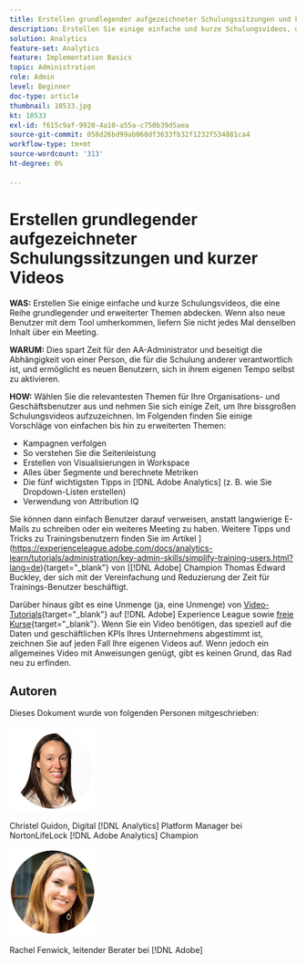 ```yaml
---
title: Erstellen grundlegender aufgezeichneter Schulungssitzungen und kurzer Videos
description: Erstellen Sie einige einfache und kurze Schulungsvideos, die eine Reihe grundlegender und erweiterter Themen abdecken. Wenn sich neue Benutzer mit dem Tool beschäftigen, liefern Sie nicht jedes Mal dieselben Inhalte über ein Meeting.
solution: Analytics
feature-set: Analytics
feature: Implementation Basics
topic: Administration
role: Admin
level: Beginner
doc-type: article
thumbnail: 10533.jpg
kt: 10533
exl-id: f615c9af-9920-4a10-a55a-c750b39d5aea
source-git-commit: 058d26bd99ab060df3633fb32f1232f534881ca4
workflow-type: tm+mt
source-wordcount: '313'
ht-degree: 0%

---
```


# Erstellen grundlegender aufgezeichneter Schulungssitzungen und kurzer Videos

**WAS:** Erstellen Sie einige einfache und kurze Schulungsvideos, die eine Reihe grundlegender und erweiterter Themen abdecken. Wenn also neue Benutzer mit dem Tool umherkommen, liefern Sie nicht jedes Mal denselben Inhalt über ein Meeting.

**WARUM:** Dies spart Zeit für den AA-Administrator und beseitigt die Abhängigkeit von einer Person, die für die Schulung anderer verantwortlich ist, und ermöglicht es neuen Benutzern, sich in ihrem eigenen Tempo selbst zu aktivieren.

**HOW:** Wählen Sie die relevantesten Themen für Ihre Organisations- und Geschäftsbenutzer aus und nehmen Sie sich einige Zeit, um Ihre bissgroßen Schulungsvideos aufzuzeichnen. Im Folgenden finden Sie einige Vorschläge von einfachen bis hin zu erweiterten Themen:

* Kampagnen verfolgen
* So verstehen Sie die Seitenleistung
* Erstellen von Visualisierungen in Workspace
* Alles über Segmente und berechnete Metriken
* Die fünf wichtigsten Tipps in [!DNL Adobe Analytics] (z. B. wie Sie Dropdown-Listen erstellen)
* Verwendung von Attribution IQ

Sie können dann einfach Benutzer darauf verweisen, anstatt langwierige E-Mails zu schreiben oder ein weiteres Meeting zu haben. Weitere Tipps und Tricks zu Trainingsbenutzern finden Sie im Artikel ](https://experienceleague.adobe.com/docs/analytics-learn/tutorials/administration/key-admin-skills/simplify-training-users.html?lang=de){target="_blank"} von [[!DNL Adobe] Champion Thomas Edward Buckley, der sich mit der Vereinfachung und Reduzierung der Zeit für Trainings-Benutzer beschäftigt.

Darüber hinaus gibt es eine Unmenge (ja, eine Unmenge) von [Video-Tutorials](https://experienceleague.adobe.com/docs/analytics-learn/tutorials/overview.html?lang=de){target="_blank"} auf [!DNL Adobe] Experience League sowie [freie Kurse](https://experienceleague.adobe.com/?lang=de#dashboard/learning){target="_blank"}. Wenn Sie ein Video benötigen, das speziell auf die Daten und geschäftlichen KPIs Ihres Unternehmens abgestimmt ist, zeichnen Sie auf jeden Fall Ihre eigenen Videos auf. Wenn jedoch ein allgemeines Video mit Anweisungen genügt, gibt es keinen Grund, das Rad neu zu erfinden.

## Autoren

Dieses Dokument wurde von folgenden Personen mitgeschrieben:

![Christel Guidon](assets/Christel-Headshot-150.png)

Christel Guidon, Digital [!DNL Analytics] Platform Manager bei NortonLifeLock
[!DNL Adobe Analytics] Champion

![Rachel Fenwick](assets/Rachel-Fenwick-150.png)

Rachel Fenwick, leitender Berater bei [!DNL Adobe]
